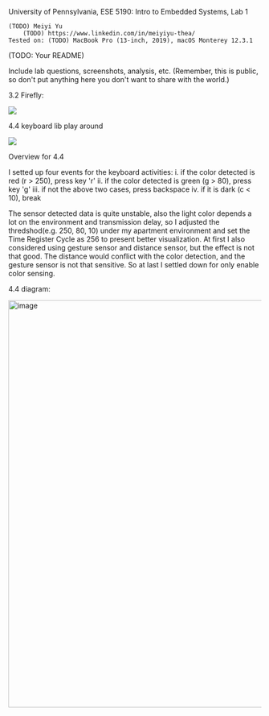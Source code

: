 University of Pennsylvania, ESE 5190: Intro to Embedded Systems, Lab 1

    (TODO) Meiyi Yu
        (TODO) https://www.linkedin.com/in/meiyiyu-thea/
    Tested on: (TODO) MacBook Pro (13-inch, 2019), macOS Monterey 12.3.1

(TODO: Your README)


Include lab questions, screenshots, analysis, etc. (Remember, this is public, so don't put anything here you don't want to share with the world.)

3.2 Firefly:

![](firefly.gif)

4.4 keyboard lib play around

![](4.gif)

Overview for 4.4

I setted up four events for the keyboard activities:
    i. if the color detected is red (r > 250), press key 'r'
    ii. if the color detected is green (g > 80), press key 'g'
    iii. if not the above two cases, press backspace
    iv. if it is dark (c < 10), break
    
The sensor detected data is quite unstable, also the light color depends a lot on the environment and transmission delay, so I adjusted the thredshod(e.g. 250, 80, 10) under my apartment environment and set the Time Register Cycle as 256 to present better visualization.
At first I also considered using gesture sensor and distance sensor, but the effect is not that good. The distance would conflict with the color detection, and the gesture sensor is not that sensitive. So at last I settled down for only enable color sensing.

4.4 diagram:

<img width="809" alt="image" src="https://user-images.githubusercontent.com/84453030/191382649-ee17791f-f8f0-4f3d-bf7e-466d1551e34c.png">



